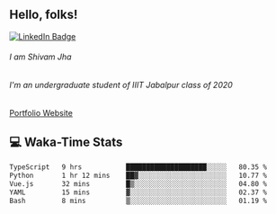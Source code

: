 
## Hello, folks!

[![LinkedIn Badge](https://img.shields.io/badge/LinkedIn-Profile-informational?style=flat&logo=linkedin&logoColor=white&color=0D76A8)](https://www.linkedin.com/in/shivam-jha-bb44a4200/)

###### I am Shivam Jha
###### I'm an undergraduate student of IIIT Jabalpur class of 2020

<a href="https://shivamjhaa.github.io/ShivamJha/" target="blank">Portfolio Website</a>

## 💻 Waka-Time Stats
<!--START_SECTION:waka-->

```txt
TypeScript   9 hrs           ████████████████████░░░░░   80.35 %
Python       1 hr 12 mins    ██▓░░░░░░░░░░░░░░░░░░░░░░   10.77 %
Vue.js       32 mins         █▒░░░░░░░░░░░░░░░░░░░░░░░   04.80 %
YAML         15 mins         ▓░░░░░░░░░░░░░░░░░░░░░░░░   02.37 %
Bash         8 mins          ▒░░░░░░░░░░░░░░░░░░░░░░░░   01.19 %
```

<!--END_SECTION:waka-->


<br>


<!---
ShivamJhaa/ShivamJhaa is a ✨ special ✨ repository because its `README.md` (this file) appears on your GitHub profile.
You can click the Preview link to take a look at your changes.
--->
